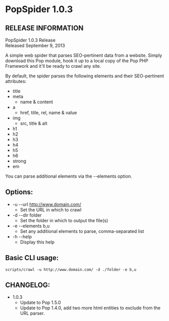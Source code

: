 PopSpider 1.0.3
===============

RELEASE INFORMATION
-------------------
PopSpider 1.0.3 Release  
Released September 9, 2013

A simple web spider that parses SEO-pertinent data from a website.
Simply download this Pop module, hook it up to a local copy of the
Pop PHP Framework and it'll be ready to crawl any site.

By default, the spider parses the following elements and their
SEO-pertinent attributes:
* title
* meta
    + name & content
* a
    + href, title, rel, name & value
* img
    + src, title & alt
* h1
* h2
* h3
* h4
* h5
* h6
* strong
* em

You can parse additional elements via the --elements option.

Options:
--------
* -u --url http://www.domain.com/
    - Set the URL in which to crawl
* -d --dir folder
    - Set the folder in which to output the file(s)
* -e --elements b,u
    - Set any additional elements to parse, comma-separated list
* -h --help
    - Display this help

Basic CLI usage:
----------------

    scripts/crawl -u http://www.domain.com/ -d ./folder -e b,u

CHANGELOG:
----------
* 1.0.3
    - Update to Pop 1.5.0
    - Update to Pop 1.4.0, add two more html entities to exclude from the URL parser.
